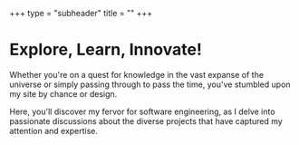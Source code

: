 +++
type = "subheader"
title = ""
+++

# Explore, Learn, Innovate!

Whether you're on a quest for knowledge in the vast expanse of the universe or simply passing through to pass the time, you've stumbled upon my site by chance or design.

Here, you'll discover my fervor for software engineering, as I delve into passionate discussions about the diverse projects that have captured my attention and expertise.